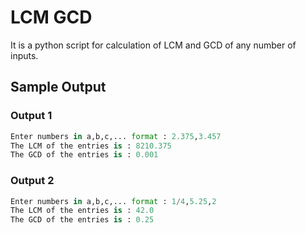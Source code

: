 # LCM GCD

It is a python script for calculation of LCM and GCD of any number of inputs.

## Sample Output
### Output 1
```python
Enter numbers in a,b,c,... format : 2.375,3.457
The LCM of the entries is : 8210.375
The GCD of the entries is : 0.001
```
### Output 2
```python
Enter numbers in a,b,c,... format : 1/4,5.25,2
The LCM of the entries is : 42.0
The GCD of the entries is : 0.25
```
